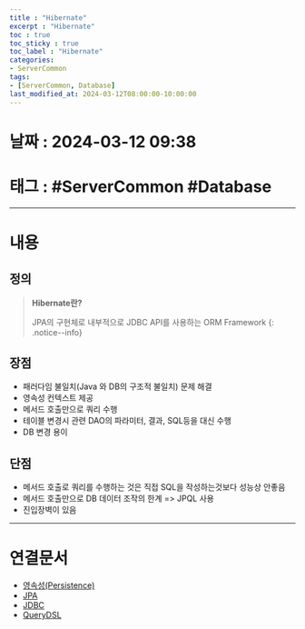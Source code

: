 ```yaml
---
title : "Hibernate"
excerpt : "Hibernate"
toc : true
toc_sticky : true
toc_label : "Hibernate"
categories:
- ServerCommon
tags:
- [ServerCommon, Database]
last_modified_at: 2024-03-12T08:00:00-10:00:00
---
```


# 날짜 : 2024-03-12 09:38

# 태그 : #ServerCommon #Database
---

# 내용

## 정의
> **Hibernate란?**
>
> JPA의 구현체로 내부적으로 JDBC API를 사용하는 ORM Framework
{: .notice--info}

## 장점
- 패러다임 불일치(Java 와 DB의 구조적 불일치) 문제 해결
- 영속성 컨텍스트 제공
- 메서드 호출만으로 쿼리 수행
- 테이블 변경시 관련 DAO의 파라미터, 결과, SQL등을 대신 수행
- DB 변경 용이

## 단점
- 메서드 호출로 쿼리를 수행하는 것은 직접 SQL을 작성하는것보다 성능상 안좋음
- 메서드 호출만으로 DB 데이터 조작의 한계 => JPQL 사용
- 진입장벽이 있음

---

# 연결문서
- [영속성(Persistence)](../../servercommon/servercommon-영속성(Persistence))
- [JPA](../../servercommon/servercommon-JPA)
- [JDBC](../../servercommon/servercommon-JDBC)
- [QueryDSL](../../servercommon/servercommon-QueryDSL)